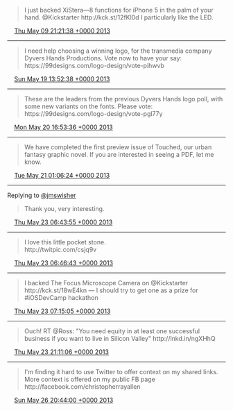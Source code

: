 > I just backed XiStera—8 functions for iPhone 5 in the palm of your hand\. @Kickstarter http://kck\.st/12fKl0d I particularly like the LED\.

<img src="../../media/tweet.ico" width="12" /> [Thu May 09 21:21:38 +0000 2013](https://twitter.com/ChristopherA/status/332606310673694721)

----

> I need help choosing a winning logo, for the transmedia company Dyvers Hands Productions\. Vote now to have your say: https://99designs\.com/logo\-design/vote\-pihwvb

<img src="../../media/tweet.ico" width="12" /> [Sun May 19 13:52:38 +0000 2013](https://twitter.com/ChristopherA/status/336117196008878080)

----

> These are the leaders from the previous Dyvers Hands logo poll, with some new variants on the fonts\. Please vote: https://99designs\.com/logo\-design/vote\-pgl77y

<img src="../../media/tweet.ico" width="12" /> [Mon May 20 16:53:36 +0000 2013](https://twitter.com/ChristopherA/status/336525122989084672)

----

> We have completed the first preview issue of Touched, our urban fantasy graphic novel\. If you are interested in seeing a PDF, let me know\.

<img src="../../media/tweet.ico" width="12" /> [Tue May 21 01:06:24 +0000 2013](https://twitter.com/ChristopherA/status/336649141671321600)

----

Replying to [@jmswisher](https://twitter.com/jmswisher/status/337063278427660289)

> Thank you, very interesting\.

<img src="../../media/tweet.ico" width="12" /> [Thu May 23 06:43:55 +0000 2013](https://twitter.com/ChristopherA/status/337458855334268929)

----

> I love this little pocket stone\.  
> http://twitpic\.com/csjq9v

<img src="../../media/tweet.ico" width="12" /> [Thu May 23 06:46:43 +0000 2013](https://twitter.com/ChristopherA/status/337459560803610624)

----

> I backed The Focus Microscope Camera on @Kickstarter http://kck\.st/18wE4kn — I should try to get one as a prize for \#iOSDevCamp hackathon

<img src="../../media/tweet.ico" width="12" /> [Thu May 23 07:15:05 +0000 2013](https://twitter.com/ChristopherA/status/337466699584520192)

----

> Ouch\! RT @Ross: "You need equity in at least one successful business if you want to live in Silicon Valley" http://lnkd\.in/ngXHhQ

<img src="../../media/tweet.ico" width="12" /> [Thu May 23 21:11:06 +0000 2013](https://twitter.com/ChristopherA/status/337677088683347968)

----

> I'm finding it hard to use Twitter to offer context on my shared links\. More context is offered on my public FB page http://facebook\.com/christopherrayallen

<img src="../../media/tweet.ico" width="12" /> [Sun May 26 20:44:00 +0000 2013](https://twitter.com/ChristopherA/status/338757432849338368)
